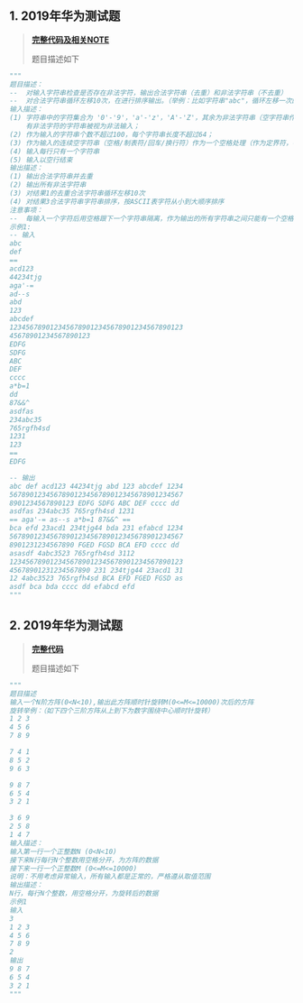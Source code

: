 ## 1. 2019年华为测试题
> [**完整代码及相关NOTE**](https://github.com/pick-up-a-drop-of-water/Python_Notes/blob/master/Tests_Passed/huawei_test_handle_strings.py)
>
> 题目描述如下
```python
"""
题目描述：
--  对输入字符串检查是否存在非法字符，输出合法字符串（去重）和非法字符串（不去重）
--  对合法字符串循环左移10次，在进行排序输出。（举例：比如字符串"abc"，循环左移一次的结果为"bca"）
输入描述：
(1) 字符串中的字符集合为 '0'-'9'，'a'-'z'，'A'-'Z'，其余为非法字符串（空字符串作为定界符），
    有非法字符的字符串被视为非法输入；
(2) 作为输入的字符串个数不超过100，每个字符串长度不超过64；
(3) 作为输入的连续空字符串（空格/制表符/回车/换行符）作为一个空格处理（作为定界符，字符串起始字符不能为空）；
(4) 输入每行只有一个字符串
(5) 输入以空行结束
输出描述：
(1) 输出合法字符串并去重
(2) 输出所有非法字符串
(3) 对结果1的去重合法字符串循环左移10次
(4) 对结果3合法字符串字符串排序，按ASCII表字符从小到大顺序排序
注意事项：
--  每输入一个字符后用空格跟下一个字符串隔离，作为输出的所有字符串之间只能有一个空格（作为定界符）；
示例1:
-- 输入
abc
def
==
acd123
44234tjg
aga'-=
ad--s
abd
123
abcdef
1234567890123456789012345678901234567890123
45678901234567890123
EDFG
SDFG
ABC
DEF
cccc
a*b=1
dd
87&&^
asdfas
234abc35
765rgfh4sd
1231
123
==
EDFG

-- 输出
abc def acd123 44234tjg abd 123 abcdef 1234
5678901234567890123456789012345678901234567
8901234567890123 EDFG SDFG ABC DEF cccc dd
asdfas 234abc35 765rgfh4sd 1231
== aga'-= as--s a*b=1 87&&^ ==
bca efd 23acd1 234tjg44 bda 231 efabcd 1234
5678901234567890123456789012345678901234567
8901231234567890 FGED FGSD BCA EFD cccc dd
asasdf 4abc3523 765rgfh4sd 3112
1234567890123456789012345678901234567890123
45678901231234567890 231 234tjg44 23acd1 31
12 4abc3523 765rgfh4sd BCA EFD FGED FGSD as
asdf bca bda cccc dd efabcd efd
"""
```
## 2. 2019年华为测试题
> [**完整代码**](https://github.com/pick-up-a-drop-of-water/Python_Notes/blob/master/Tests_Passed/rotate_matrix.py)
>
> 题目描述如下
```python
"""
题目描述
输入一个N阶方阵(0<N<10),输出此方阵顺时针旋转M(0<=M<=10000)次后的方阵
旋转举例：（如下四个三阶方阵从上到下为数字围绕中心顺时针旋转）
1 2 3
4 5 6
7 8 9

7 4 1
8 5 2
9 6 3

9 8 7
6 5 4
3 2 1

3 6 9
2 5 8
1 4 7
输入描述：
输入第一行一个正整数N (0<N<10)
接下来N行每行N个整数用空格分开，为方阵的数据
接下来一行一个正整数M (0<=M<=10000)
说明：不用考虑异常输入，所有输入都是正常的，严格遵从取值范围
输出描述：
N行，每行N个整数，用空格分开，为旋转后的数据
示例1
输入
3
1 2 3
4 5 6
7 8 9
2
输出
9 8 7
6 5 4
3 2 1
"""
```
